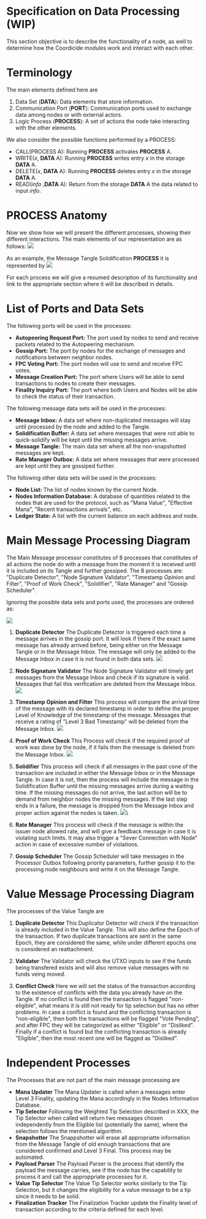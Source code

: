 # Specification on Data Processing (WIP)

This section objective is to describe the functionality of a node, as well to determine how the Coordicide modules work and interact with each other. 

# Terminology 

The main elements defined here are

1. Data Set (**DATA**): Data elements that store information.
2. Communication Port (**PORT**): Communication ports used to exchange data among nodes or with external actors.
3. Logic Process (**PROCESS**): A set of actions the node take interacting with the other elements. 



We also consider the possible functions performed by a PROCESS:

* CALL(PROCESS A): Running **PROCESS** activates  **PROCESS** A.
* WRITE($x$, **DATA** A): Running **PROCESS** writes entry $x$ in the storage **DATA** A.
* DELETE($x$, **DATA** A): Running **PROCESS** deletes entry $x$ in the storage **DATA** A.
* READ(*info* ,**DATA** A): Return from the storage **DATA** A the data related to input *info*.



# PROCESS Anatomy

Now we show how we will present the different processes, showing their different interactions. The main elements of our representation are as follows:
![](https://i.imgur.com/WuHlwWl.png)

As an example, the Message Tangle Solidification **PROCESS** it is represented by
![](https://i.imgur.com/YSjdBOP.png)

For each process we will give a resumed description of its functionality and link to the appropriate section where it will be described in details.

# List of Ports and Data Sets

The following ports will be used in the processes:

* **Autopeering Request Port:** The port used by nodes to send and receive packets related to the Autopeering mechanism. 
* **Gossip Port:** The port by nodes for the exchange of messages and notifications between neighbor nodes.
* **FPC Voting Port:** The port nodes will use to send and receive FPC votes.
* **Message Creation Port:** The port where Users will be able to send transactions to nodes to create their messages. 
* **Finality Inquiry Port:** The port where both Users and Nodes will be able to check the status of their transaction. 

The following message data sets will be used in the processes:
* **Message Inbox:** A data set where non-duplicated messages will stay until processed by the node and added to the Tangle. 
* **Solidification Buffer:** A data set where messages that were not able to quick-solidify will be kept until the missing messages arrive.
* **Message Tangle:** The main data set where all the non-snapshotted messages are kept. 
* **Rate Manager Outbox:** A data set where messages that were processed are kept until they are gossiped further. 

The following other data sets will be used in the processes:
* **Node List:** The list of nodes known by the current Node. 
* **Nodes Information Database:** A database of quantities related to the nodes that are used for the protocol, such as "Mana Value", "Effective Mana", "Recent transactions arrivals", etc. 
* **Ledger State:** A list with the current balance on each address and node. 


# Main Message Processing Diagram 

The Main Message processor constitutes of 8 processes that constitutes of all actions the node do with a message from the moment it is received until it is included on its Tangle and further gossiped. The 8 processes are: "Duplicate Detector", "Node Signature Validator", "Timestamp Opinion and Filter", "Proof of Work Check", "Solidifier", "Rate Manager" and "Gossip Scheduler".

Ignoring the possible data sets and ports used, the processes are ordered as:

![](https://i.imgur.com/xFjNlFd.png)


1. **Duplicate Detector**
The Duplicate Detector is triggered each time a message arrives in the gossip port. It will look if there if the exact same message has already arrived before, being either on the Message Tangle or in the Message Inbox. The message will only be added to the Message Inbox in case it is not found in both data sets.
![](https://i.imgur.com/5Ke3jId.png)

2. **Node Signature Validator**
The Node Signature Validator will timely get messages from the Message Inbox and check if its signature is valid. Messages that fail this verification are deleted from the Message Inbox.
![](https://i.imgur.com/mOrfhqz.png)

3. **Timestamp Opinion and Filter**
This process will compare the arrival time of the message with its declared timestamp in order to define the proper Level of Knowledge of the timestamp of the message. Messages that receive a rating of "Level 3 Bad Timestamp" will be deleted from the Message Inbox. 
![](https://i.imgur.com/lVa7H5L.png)

4. **Proof of Work Check**
This Process will check if the required proof of work was done by the node, if it fails then the message is deleted from the Message Inbox.
![](https://i.imgur.com/sn7UJFD.png)

5. **Solidifier**
This process will check if all messages in the past cone of the transaction are included in either the Message Inbox or in the Message Tangle. In case it is not, then the process will include the message in the Solidification Buffer until the missing messages arrive during a waiting time. If the missing messages do not arrive, the last action will be to demand from neighbor nodes the missing messages. If the last step ends in a failure, the message is dropped from the Message Inbox and proper action against the nodes is taken. 
![](https://i.imgur.com/YSjdBOP.png)\

6. **Rate Manager**
This process will check if the message is within the issuer node allowed rate, and will give a feedback message in case it is violating such limits. It may also trigger a "Sever Connection with Node" action in case of excessive number of violations.

8. **Gossip Scheduler**
The Gossip Scheduler will take messages in the Processor Outbox following priority parameters, further gossip it to the processing node neighbours and write it on the Message Tangle. 



# Value Message Processing Diagram 

The processes of the Value Tangle are 

1. **Duplicate Detector**
This Duplicator Detector will check if the transaction is already included in the Value Tangle. This will also define the Epoch of the transaction. If two duplicate transactions are sent in the same Epoch, they are considered the same, while under different epochs one is considered an reattachment. 

2. **Validator**
The Validator will check the UTXO inputs to see if the funds being transfered exists and will also remove value messages with no funds veing moved. 


3. **Conflict Check**
Here we will set the status of the transaction according to the existence of conflicts with the data you already have on the Tangle. If no conflict is found then the transaction is flagged "non-eligible", what means it is still not ready for tip selection but has no other problems. In case a conflict is found and the conflicting transaction is "non-eligible", then both the transactions will be flagged "Vote Pending", and after FPC they will be categorized as either "Eligible" or "Disliked". Finally if a conflict is found but the conflicting transaction is already "Eligible", then the most recent one will be flagged as "Disliked".


# Independent Processes

The Processes that are not part of the main message processing are

* **Mana Updater**
The Mana Updater is called when a messages enter Level 3 Finality, updating the Mana accordingly in the Nodes Information Database. 
* **Tip Selector**
Following the Weighted Tip Selection described in XXX, the Tip Selector when called will return two messages chosen independently from the Eligible list (potentially the same), where the selection follows the mentioned algorithm. 
* **Snapshotter**
The Snappshotter will erase all appropriatte information from the Message Tangle of old enough transactions that are considered confirmed and Level 3 Final. This process may be automated. 
* **Payload Parser**
The Payload Parser is the process that identify the payload the message carries, see if the node has the capability to process it and call the approppriate processes for it. 
* **Value Tip Selector**
The Value Tip Selector works similarly to the Tip Selection, but it changes the eligibility for a value message to be a tip since it needs to be solid.
* **Finalization Tracker**
The Finalization Tracker update the Finality level of transaction according to the criteria defined for each level. 



<!--stackedit_data:
eyJkaXNjdXNzaW9ucyI6eyJ1WnFsUlZyU3ViSGYxYzA4Ijp7In
RleHQiOiJUaGUgcG9ydCByZXNwb25zaWJsZSBmb3IgdGhlIHBh
Y2tldHMgbmVlZGVkIHRvIG5vZGVzIHRvIHVzZSB0aGUgQXV0b3
BlZXJpbmcgbWVj4oCmIiwic3RhcnQiOjE1MzUsImVuZCI6MTYx
Nn0sInVIcEs0akRGZG1nUVVYUXgiOnsic3RhcnQiOjI0MzAsIm
VuZCI6MjQ0NSwidGV4dCI6Im5vbi1zbmFwc2hvdHRlZCJ9LCJz
N1BuQmQ0aVpvOFByaEhTIjp7InN0YXJ0IjoyNzExLCJlbmQiOj
I3MzcsInRleHQiOiJOb2RlcyBJbmZvcm1hdGlvbiBEYXRhYmFz
ZSJ9LCJIMExjTTlYVVdXbVMwd1QwIjp7InN0YXJ0IjozMDE0LC
JlbmQiOjMyMTMsInRleHQiOiJUaGUgTWFpbiBNZXNzYWdlIHBy
b2Nlc3NvciBjb25zdGl0dXRlcyBvZiA3IHByb2Nlc3NlcyB0aG
F0IGNvbnN0aXR1dGVzIG9mIGFsbCBh4oCmIn0sImc2WkRTQjF4
dGY1UVRDMWciOnsic3RhcnQiOjMyODcsImVuZCI6MzMxNSwidG
V4dCI6IlRpbWVzdGFtcCBPcGluaW9uIGFuZCBGaWx0ZXIifSwi
ZjR0SDh6MUcxMmFmdE8weCI6eyJzdGFydCI6MzM0MiwiZW5kIj
ozMzUyLCJ0ZXh0IjoiU29saWRpZmllciJ9LCJKNXJWbTI0VW9J
ZmRBY0plIjp7InN0YXJ0IjozODU0LCJlbmQiOjM4OTAsInRleH
QiOiIhW10oaHR0cHM6Ly9pLmltZ3VyLmNvbS81S2UzaklkLnBu
ZykifSwiQ1czVTQ4S1daRVpkM04zVSI6eyJzdGFydCI6NDA4Ny
wiZW5kIjo0MTA4LCJ0ZXh0IjoiZnJvbSB0aGUgTWVzc2FnZSBJ
bmJvIn0sIk9idnNOak8waWFuY3psaWUiOnsic3RhcnQiOjQzMD
EsImVuZCI6NDMxOSwidGV4dCI6IkxldmVsIG9mIEtub3dsZWRn
ZSJ9LCJtOUptUHlwalRHRGtKN05nIjp7InN0YXJ0Ijo0NDUyLC
JlbmQiOjQ0ODcsInRleHQiOiIhW10oaHR0cHM6Ly9pLmltZ3Vy
LmNvbS9sVmE3SDVMLnBuZyJ9LCJqd0ExT3lKN3VnVm1lejR5Ij
p7InN0YXJ0Ijo0NjU3LCJlbmQiOjQ2OTMsInRleHQiOiIhW10o
aHR0cHM6Ly9pLmltZ3VyLmNvbS9zbjdVSkZELnBuZykifSwiYj
RhM2tJeVpsWlJPZFZLRiI6eyJzdGFydCI6NTE3NywiZW5kIjo1
MjQ0LCJ0ZXh0IjoiZnJvbSB0aGUgTWVzc2FnZSBJbmJveCBhbm
QgcHJvcGVyIGFjdGlvbiBhZ2FpbnN0IHRoZSBub2RlcyBpcyB0
YWtlbiJ9LCJmQWtLa1Z2U3VTUWxwclNnIjp7InN0YXJ0Ijo1ND
c4LCJlbmQiOjU1NTUsInRleHQiOiJTZXZlciBDb25uZWN0aW9u
IHdpdGggTm9kZVwiIGFjdGlvbiBpbiBjYXNlIG9mIGV4Y2Vzc2
l2ZSBudW1iZXIgb2YgdmlvbGF0aW9ucy4ifX0sImNvbW1lbnRz
Ijp7IjBPYzJZZmF1aXh2OFNDclAiOnsiZGlzY3Vzc2lvbklkIj
oidVpxbFJWclN1YkhmMWMwOCIsInN1YiI6ImdoOjUxMTEyNjE4
IiwidGV4dCI6InRoZSBwb3J0IGZvciBhdXRvcGVlcmluZyBwcm
90b2NvbC9yZXF1ZXN0cz8gRG9uIHQgdW5kZXJzdGFuZCB3aGF0
IHRoZSBkZWNpc2lvbiBvbiAgd2hvIHRvIGNvbm5lY3QgaGFzIH
RvIHRvIHdpdGggdGhlIHBvcnQuIiwiY3JlYXRlZCI6MTU5NTQy
MDk3NzU1NH0sIjNjQUVXMmZwdHRVRnFvME4iOnsiZGlzY3Vzc2
lvbklkIjoidVpxbFJWclN1YkhmMWMwOCIsInN1YiI6ImdoOjY4
MjUwMzUwIiwidGV4dCI6IkkgdHJpZWQgdG8gZ2l2ZSBhIGJldH
RlciB3b3JkaW5nLCB0aGUgb2xkIG9uZSB3YXMgYXdmdWwuIiwi
Y3JlYXRlZCI6MTU5NTQ0NDExMTE0Mn0sInUyV1B2ME5aT1Q0al
JPY2giOnsiZGlzY3Vzc2lvbklkIjoidVpxbFJWclN1YkhmMWMw
OCIsInN1YiI6ImdoOjUxMTEyNjE4IiwidGV4dCI6InNvIGl0cy
B0aGUgc2FtZSBwb3J0IGZvciBzZW5kaW5nIGFuZCByZXF1ZXN0
aW5nLiBJZiB5ZXMgcGVyaGFwcyBqdXN0IGNhbGwgaXN0IEF1dG
9wZWVyaW5nIFBvcnQiLCJjcmVhdGVkIjoxNTk1NTAwNTg2MTIy
fSwiaDZOdUJESTRwTm42SmpEQyI6eyJkaXNjdXNzaW9uSWQiOi
J1SHBLNGpERmRtZ1FVWFF4Iiwic3ViIjoiZ2g6NTExMTI2MTgi
LCJ0ZXh0IjoiZGVmaW5lIHNuYXBzaG90IHNvbWV3aGVyZSIsIm
NyZWF0ZWQiOjE1OTU1MDA3MDI5NTV9LCJpVDZVTzRFVXRwNHVw
YWdXIjp7ImRpc2N1c3Npb25JZCI6InM3UG5CZDRpWm84UHJoSF
MiLCJzdWIiOiJnaDo1MTExMjYxOCIsInRleHQiOiJqdXN0IFwi
Tm9kZSBEYXRhYmFzZVwiPyIsImNyZWF0ZWQiOjE1OTU1MDA4MT
A1MzV9LCJUUUhsejBXUDdWWk9lMnBLIjp7ImRpc2N1c3Npb25J
ZCI6IkgwTGNNOVhVV1dtUzB3VDAiLCJzdWIiOiJnaDo1MTExMj
YxOCIsInRleHQiOiJUaGUgTWFpbiBNZXNzYWdlIHByb2Nlc3Nv
ciBpcyBkaXZpZGVkIGludG8gNyBzdWItcHJvY2Vzc2VzOyBjb3
ZlcmluZyBhbGwgYWN0aW9ucyBhIG5vZGUgaGFzIHRvIHBlcmZv
cm0gaW4gb3JkZXIgdG8gc2VuZCBhIG1lc3NhZ2UgPyIsImNyZW
F0ZWQiOjE1OTU1MDA5NzkxNDJ9LCJkRkpMbmd0cmlTNmp3MWo4
Ijp7ImRpc2N1c3Npb25JZCI6IkgwTGNNOVhVV1dtUzB3VDAiLC
JzdWIiOiJnaDo1MTExMjYxOCIsInRleHQiOiI3LT44IiwiY3Jl
YXRlZCI6MTU5NTUwMTAwNzM4M30sIkRKVUhRYmZnMFZMMzh6Zj
kiOnsiZGlzY3Vzc2lvbklkIjoiZzZaRFNCMXh0ZjVRVEMxZyIs
InN1YiI6ImdoOjUxMTEyNjE4IiwidGV4dCI6IlRpbWVzdGFtcC
BjaGVjaz8iLCJjcmVhdGVkIjoxNTk1NTAxMDMxMjg3fSwiWDdV
ZFVHaHR1QThUZk96ciI6eyJkaXNjdXNzaW9uSWQiOiJmNHRIOH
oxRzEyYWZ0TzB4Iiwic3ViIjoiZ2g6NTExMTI2MTgiLCJ0ZXh0
Ijoib3IgTVQgU29saWRpZmllcj8iLCJjcmVhdGVkIjoxNTk1NT
AxMDU2NDI0fSwiWmZJQms3dVYwN3lYRmh5ZCI6eyJkaXNjdXNz
aW9uSWQiOiJKNXJWbTI0VW9JZmRBY0plIiwic3ViIjoiZ2g6NT
ExMTI2MTgiLCJ0ZXh0IjoiV2h5IERlbGV0ZSBpbiBNZXNzYWdl
IEluYm94PyIsImNyZWF0ZWQiOjE1OTU1MDEyMDY0NjB9LCI4a2
Nhenh5OWpMNzFXVURhIjp7ImRpc2N1c3Npb25JZCI6IkNXM1U0
OEtXWkVaZDNOM1UiLCJzdWIiOiJnaDo1MTExMjYxOCIsInRleH
QiOiJhZGQgXCJERUxFVEUgTWVzc2FnZSBJbmJveFwiIiwiY3Jl
YXRlZCI6MTU5NTUwMTM4NDM2Nn0sIlFBODhKV1dVRklsbVRxMU
giOnsiZGlzY3Vzc2lvbklkIjoiQ1czVTQ4S1daRVpkM04zVSIs
InN1YiI6ImdoOjUxMTEyNjE4IiwidGV4dCI6Ik9uY2UgYSBtZX
NzYWdlIGlzIGRlbGV0ZWQgZnJvbSBJbmJveCwgZ29zc2lwIG1p
Z2h0IHB1dCBpdCB0aGVyZSB5ZXQgYW5vdGhlciB0aW1lID8iLC
JjcmVhdGVkIjoxNTk1NTAxNDM2MDM2fSwiVlNXSlF6WXd6NzV4
VmRoQSI6eyJkaXNjdXNzaW9uSWQiOiJPYnZzTmpPMGlhbmN6bG
llIiwic3ViIjoiZ2g6NTExMTI2MTgiLCJ0ZXh0IjoiaW50cm9k
dWNlIGxpbmsgdG8gRGVmaW5pdGlvbiIsImNyZWF0ZWQiOjE1OT
U1MDE0NzQ4NDl9LCJXNUc3WGNmTkJ2a0hQYVZ5Ijp7ImRpc2N1
c3Npb25JZCI6Im05Sm1QeXBqVEdEa0o3TmciLCJzdWIiOiJnaD
o1MTExMjYxOCIsInRleHQiOiJNaXNzaW5nIERFTEVURSBNZXNz
YWdlIElOQk9YLCIsImNyZWF0ZWQiOjE1OTU1MDE1NDYwMzd9LC
I0eWVBbjhUWVVSQnNwekR4Ijp7ImRpc2N1c3Npb25JZCI6Im05
Sm1QeXBqVEdEa0o3TmciLCJzdWIiOiJnaDo1MTExMjYxOCIsIn
RleHQiOiJBbmQgUkVBRCIsImNyZWF0ZWQiOjE1OTU1MDE2NjE2
MjN9LCJ1M1dzVjJ0aURkQThuWU5FIjp7ImRpc2N1c3Npb25JZC
I6Imp3QTFPeUo3dWdWbWV6NHkiLCJzdWIiOiJnaDo1MTExMjYx
OCIsInRleHQiOiJXcm9uZyBEQiBvcGVyYXRpb247IFJFQUQvRE
VMRVRFIE1lc3NhZ2UgSW5ib3giLCJjcmVhdGVkIjoxNTk1NTAx
NzI5NjcwfSwiMkFiT2FtU0c3OTdXQ0NybSI6eyJkaXNjdXNzaW
9uSWQiOiJiNGEza0l5WmxaUk9kVktGIiwic3ViIjoiZ2g6NTEx
MTI2MTgiLCJ0ZXh0IjoiYWRkIHRoZXNlIGFjdGlvbiB0byBmaW
d1cmUiLCJjcmVhdGVkIjoxNTk1NTAxODIxNTYwfSwiTEtuR0FZ
bjJMNkFBUUZZRiI6eyJkaXNjdXNzaW9uSWQiOiJmQWtLa1Z2U3
VTUWxwclNnIiwic3ViIjoiZ2g6NTExMTI2MTgiLCJ0ZXh0Ijoi
eW91IG1lYW4gZHJvcHBpbmcgdGhlIG5vZGU/IiwiY3JlYXRlZC
I6MTU5NTUwMjAwMjk2MH19LCJoaXN0b3J5IjpbLTYwNjE1NTc4
NCwxOTczMTgxMDYzLC0xNTgxOTUxODExLC02NDQyMDI4MjgsLT
E3NTI0NzY3Nyw4OTAzNTYzNDksLTY3NjY0NTIxOV19
-->